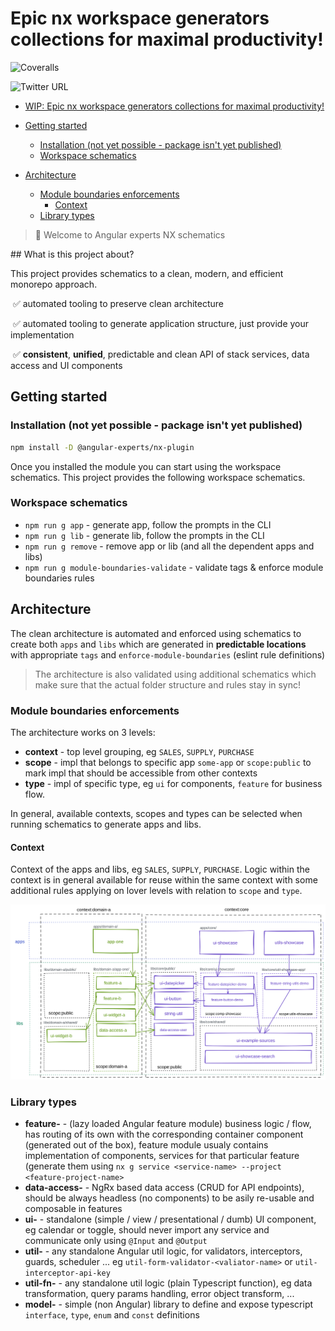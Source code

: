 # Epic nx workspace generators collections for maximal productivity!

![Coveralls](https://img.shields.io/coveralls/github/angular-experts-io/nx)

![Twitter URL](https://img.shields.io/twitter/url?label=Angular%20Experts&style=social&url=https%3A%2F%2Ftwitter.com%2Fangularexperts_)



<!-- START doctoc generated TOC please keep comment here to allow auto update -->
<!-- DON'T EDIT THIS SECTION, INSTEAD RE-RUN doctoc TO UPDATE -->

- [WIP: Epic nx workspace generators collections for maximal productivity!](#wip-epic-nx-workspace-generators-collections-for-maximal-productivity)

- [Getting started](#getting-started)
  - [Installation (not yet possible - package isn't yet published)](#installation-not-yet-possible---package-isnt-yet-published)
  - [Workspace schematics](#workspace-schematics)
- [Architecture](#architecture)
  - [Module boundaries enforcements](#module-boundaries-enforcements)
    - [Context](#context)
  - [Library types](#library-types)

<!-- END doctoc generated TOC please keep comment here to allow auto update -->


> 👋 Welcome to Angular experts NX schematics

## What is this project about?

This project provides schematics to a clean, modern, and efficient monorepo approach.

​	✅ automated tooling to preserve clean architecture

​	✅ automated tooling to generate application structure, just provide your implementation

​	✅ **consistent**, **unified**, predictable and clean API of stack services, data access and UI components

## Getting started

### Installation (not yet possible - package isn't yet published)

```bash
npm install -D @angular-experts/nx-plugin
```

Once you installed the module you can start using the workspace schematics. This project provides the following workspace schematics.

### Workspace schematics

- `npm run g app` - generate app, follow the prompts in the CLI
- `npm run g lib` - generate lib, follow the prompts in the CLI
- `npm run g remove` - remove app or lib (and all the dependent apps and libs)
- `npm run g module-boundaries-validate` - validate tags & enforce module boundaries rules

## Architecture

The clean architecture is automated and enforced using schematics to create both `apps` and `libs` which are generated in **predictable locations** with appropriate `tags` and `enforce-module-boundaries` (eslint rule definitions)

> The architecture is also validated using additional schematics which make sure that the actual folder structure and rules stay in sync!

### Module boundaries enforcements

The architecture works on 3 levels:

- **context** - top level grouping, eg `SALES`, `SUPPLY`, `PURCHASE`
- **scope** - impl that belongs to specific app `some-app` or `scope:public` to mark impl that should be accessible from other contexts
- **type** - impl of specific type, eg `ui` for components, `feature` for business flow.

In general, available contexts, scopes and types can be selected when running schematics to generate apps and libs.

#### Context

Context of the apps and libs, eg `SALES`, `SUPPLY`, `PURCHASE`. Logic within the context is in general available for reuse within the same context with some additional rules applying on lover levels with relation to `scope` and `type`.

![Logo](./doc/architecture.svg)

### Library types

- **feature-** - (lazy loaded Angular feature module) business logic / flow, has routing of its own with the corresponding container component (generated out of the box), feature module usualy contains implementation of components, services for that particular feature (generate them using `nx g service <service-name> --project <feature-project-name>`
- **data-access-** - NgRx based data access (CRUD for API endpoints), should be always headless (no components) to be asily re-usable and composable in features
- **ui-** - standalone (simple / view / presentational / dumb) UI component, eg calendar or toggle, should never import any service and communicate only using `@Input` and `@Output`
- **util-** - any standalone Angular util logic, for validators, interceptors, guards, scheduler ... eg `util-form-validator-<valiator-name>` or `util-interceptor-api-key`
- **util-fn-** - any standalone util logic (plain Typescript function), eg data transformation, query params handling, error object transform, ...
- **model-** - simple (non Angular) library to define and expose typescript `interface`, `type`, `enum` and `const` definitions

